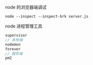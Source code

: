 node 的浏览器端调试

```
node --inspect --inspect-brk server.js
```



node 进程管理工具

```js
supervisor
// 本地端
nodemon
forever
// 服务端
pm2
```


